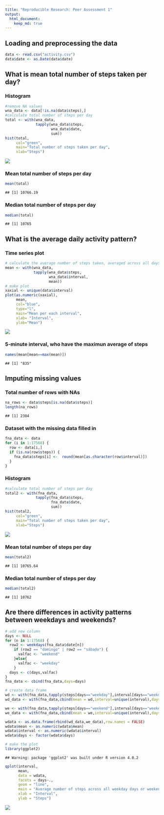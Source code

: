 ```yaml
---
title: "Reproducible Research: Peer Assessment 1"
output: 
  html_document:
    keep_md: true
---
```



## Loading and preprocessing the data


```r
data <- read.csv("activity.csv")
data$date <- as.Date(data$date)
```

## What is mean total number of steps taken per day?

### Histogram

```r
#remove NA values
wna_data <- data[!is.na(data$steps),]
#calculate total number of steps per day
total <- with(wna_data,
              tapply(wna_data$steps,
                     wna_data$date,
                     sum))
hist(total,
     col="green",
     main="Total number of steps taken per day",
     xlab="Steps")
```

![](PA1_template_files/figure-html/unnamed-chunk-2-1.png)<!-- -->

### Mean total number of steps per day

```r
mean(total)
```

```
## [1] 10766.19
```

### Median total number of steps per day

```r
median(total)
```

```
## [1] 10765
```

## What is the average daily activity pattern?

### Time series plot

```r
# calculate the average number of steps taken, averaged across all days  
mean <- with(wna_data,
             tapply(wna_data$steps,
                    wna_data$interval,
                    mean))
# make plot 
xaxial <- unique(data$interval)
plot(as.numeric(xaxial),
     mean,
     col="blue",
     type="l",
     main="Mean per each interval",
     xlab= "Interval",
     ylab="Mean")
```

![](PA1_template_files/figure-html/unnamed-chunk-5-1.png)<!-- -->

### 5-minute interval, who have the maximun average of steps 


```r
names(mean[mean==max(mean)])
```

```
## [1] "835"
```

## Imputing missing values

### Total number of rows with NAs

```r
na_rows <- data$steps[is.na(data$steps)]
length(na_rows)
```

```
## [1] 2304
```

### Dataset with the missing data filled in


```r
fna_data <- data
for (i in 1:17568) {
  row <- data[i,]
  if (is.na(row$steps)) {
    fna_data$steps[i] <-  round(mean[as.character(row$interval)])
  }
}
```

### Histogram


```r
#calculate total number of steps per day
total2 <- with(fna_data,
              tapply(fna_data$steps,
                     fna_data$date,
                     sum))
hist(total2,
     col="green",
     main="Total number of steps taken per day",
     xlab="Steps")
```

![](PA1_template_files/figure-html/unnamed-chunk-9-1.png)<!-- -->

### Mean total number of steps per day

```r
mean(total2)
```

```
## [1] 10765.64
```

### Median total number of steps per day

```r
median(total2)
```

```
## [1] 10762
```

## Are there differences in activity patterns between weekdays and weekends?


```r
# add new column
days <- NULL
for (n in 1:17568) {
  row2 <- weekdays(fna_data$date[n])
    if (row2 == "domingo" | row2 == "sábado") {
      valfac <- "weekend"
    }else{
      valfac <- "weekday"
    }
  days <- c(days,valfac)
}
fna_data <- cbind(fna_data,days=days)

# create data frame 
wd <- with(fna_data,tapply(steps[days=="weekday"],interval[days=="weekday"],mean))
wd_data <- with(fna_data,cbind(mean = wd,interval=unique(interval),days="weekday"))

we <- with(fna_data,tapply(steps[days=="weekend"],interval[days=="weekend"],mean))
we_data <- with(fna_data,cbind(mean = we,interval=unique(interval),days="weekend"))

wdata <- as.data.frame(rbind(wd_data,we_data),row.names = FALSE)
wdata$mean <- as.numeric(wdata$mean)
wdata$interval <- as.numeric(wdata$interval)
wdata$days <- factor(wdata$days)

# make the plot
library(ggplot2)
```

```
## Warning: package 'ggplot2' was built under R version 4.0.2
```

```r
qplot(interval,
      mean,
      data = wdata,
      facets = days~.,
      geom = "line",
      main = "Average number of steps across all weekday days or weekend days",
      xlab = "Interval",
      ylab = "Steps")
```

![](PA1_template_files/figure-html/unnamed-chunk-12-1.png)<!-- -->

